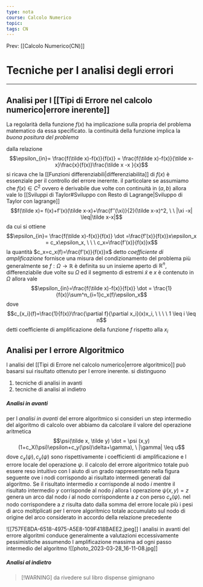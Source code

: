 ```yaml
---
type: nota
course: Calcolo Numerico
topic: 
tags: CN
---
```


Prev: [[Calcolo Numerico(CN)]]

# Tecniche per l analisi degli errori
---
## Analisi per l [[Tipi di Errore nel calcolo numerico|errore inerente]]
La regolarità della funzione $f(x)$ ha implicazione sulla propria del problema matematico da essa specificato. la continuità della funzione implica la _buona positura del problema_

dalla relazione 
$$\epsilon_{in}= \frac{f(\tilde x)-f(x)}{f(x)} = \frac{f(\tilde x)-f(x)}{\tilde x-x}\frac{x}{f(x)}\frac{\tilde x -x }{x}$$
si ricava che la [[Funzioni differenziabili|differenziabilita]] di $f(x)$ è essenziale per il controllo del errore inerente. il particolare se assumiamo che $f(x) \in C^2$  ovvero è derivabile due volte con continuità in $(a,b)$ allora vale lo [[Sviluppi di Taylor#Sviluppo con Resto di Lagrange|Sviluppo di Taylor con lagrange]]
$$f(\tilde x)= f(x)+f’(x)(\tilde x-x)+\frac{f’’(\xi)}{2}(\tilde x-x)^2, \ \ |\xi -x| \leq|\tilde x-x|$$
da cui si ottiene 
$$\epsilon_{in}= \frac{f(\tilde x)-f(x)}{f(x)} \dot =\frac{f’(x)}{f(x)}x\epsilon_x = c_x\epsilon_x, \ \ \ c_x=\frac{f’(x)}{f(x)}x$$
la quantità $c_x=c_x(f)=\frac{f’(x)}{f(x)}x$ detto _coefficiente di amplificazione_  fornisce una misura del condizionamento del problema più generalmente se $f:\Omega \rightarrow \mathbb{R}$ è definita su un insieme aperto di $\mathbb{R}^n$, differenziabile due volte su $\Omega$ ed il segmento di estremi $\tilde x$ e $x$ è contenuto in $\Omega$ allora vale 
$$\epsilon_{in}=\frac{f(\tilde x)-f(x)}{f(x)} \dot = \frac{1}{f(x)}\sum^n_{i=1}c_x(f)\epsilon_x$$
dove 
$$c_{x_i}(f)=\frac{1}{f(x)}\frac{\partial f}{\partial x_i}(x)x_i, \ \ \ \ 1 \leq i \leq  n$$
detti coefficiente di amplificazione della funzione $f$ rispetto alla $x_i$

## Analisi per l errore Algoritmico

l analisi del [[Tipi di Errore nel calcolo numerico|errore algoritmico]] può basarsi sui risultato ottenuto per l errore inerente. si distinguono 
1. tecniche di analisi in avanti
2. tecniche di analisi al indietro
##### Analisi in avanti
per l _analisi in avanti_ del errore algoritmico si consideri un step intermedio del algoritmo di calcolo over abbiamo da calcolare il valore del operazione aritmetica $$\psi(\tilde x, \tilde y) \dot = \psi (x,y)(1+c_X(\psi)\epsilon+c_y(\psi)\delta+\gamma), \ |\gamma| \leq u$$
dove $c_x(\psi),c_y(\psi)$ sono rispettivamente i coefficienti di amplificazione e l errore locale del operazione $\psi$. il calcolo del errore algoritmico totale può essere reso intuitivo con l aiuto di un grado rappresentato nella figura seguente ove i nodi corrispondo ai risultato intermedi generati dal algoritmo. Se il risultato intermedio $x$ corrisponde al nodo $i$ mentre il risultato intermedio $y$ corrisponde al nodo $j$ allora l operazione $\psi(x,y)=z$ genera un arco dal nodo $i$ al nodo corrispondente a $z$ con perso $c_x(\psi)$.  nel nodo corrispondere a $z$ risulta dato dalla somma del errore locale più i pesi di arco moltiplicati per l errore algoritmico totale accumulato sul nodo di origine del arco considerato in accordo della relazione precedente


![[757FE8DA-6518-4975-A5E8-109F418BAEE2.jpeg]]
l analisi in avanti del errore algoritmi conduce generalmente a valutazioni eccessivamente pessimistiche assumendo l amplificazione massima ad ogni passo intermedio del algoritmo
![[photo_2023-03-28_16-11-08.jpg]]


##### Analisi al indietro 


>[!WARNING] da rivedere sul libro
>dispense gimignano 
